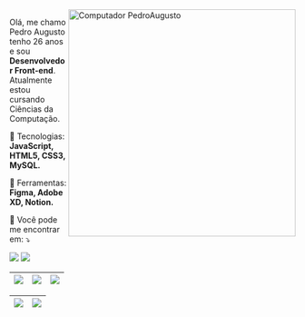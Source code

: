 <img src="https://raw.githubusercontent.com/MicaelliMedeiros/micaellimedeiros/master/image/computer-illustration.png" min-width="400px" max-width="400px" width="400px" align="right" alt="Computador PedroAugusto">

<p align="left"> 
  Olá, me chamo Pedro Augusto tenho 26 anos e sou <strong>Desenvolvedor Front-end</strong>.<br>
  Atualmente estou cursando Ciências da Computação.
</p>

<p align="left">
  🦄 Tecnologias: <strong>JavaScript, HTML5, CSS3, MySQL.</strong>
</p>

<p align="left">
  💼 Ferramentas: <strong>Figma, Adobe XD, Notion.</strong>
</p>

<p align="left">
  💌 Você pode me encontrar em: ⤵️
</p>

<p align="left">
  
  <a href="https://www.linkedin.com/in/pedro-augusto-bueno-de-aquino-3a428b145" alt="Linkedin">
  <img src="https://img.shields.io/badge/-Linkedin-0e76a8?style=flat-square&logo=Linkedin&logoColor=white&link=https://www.linkedin.com/in/pedro-augusto-bueno-de-aquino-3a428b145" /></a>

  <a href="https://www.instagram.com/eupedro.js" alt="Instagram">
  <img src="https://img.shields.io/badge/-Instagram-DF0174?style=flat-square&labelColor=DF0174&logo=instagram&logoColor=white&link=https://www.instagram.com/eupedro.js"/></a>
</p> 

| ![](http://github-profile-summary-cards.vercel.app/api/cards/stats?username=pedroaugusto2305&theme=nord_dark) | ![](http://github-profile-summary-cards.vercel.app/api/cards/repos-per-language?username=pedroaugusto2305&hide=Html&theme=nord_dark) | ![](http://github-profile-summary-cards.vercel.app/api/cards/most-commit-language?username=pedroaugusto2305&theme=nord_dark) |
| :-: | :-: | :-: |

| ![](http://github-profile-summary-cards.vercel.app/api/cards/profile-details?username=pedroaugusto2305&theme=nord_dark) | ![](https://github-readme-streak-stats.herokuapp.com/?user=pedroaugusto2305&hide_border=true&date_format=M%20j%5B%2C%20Y%5D&background=2D3742&stroke=2D3742&ring=6bbbca&fire=6bbbca&currStreakNum=fff&sideNums=6bbbca&currStreakLabel=6bbbca&sideLabels=fff&dates=fff) |
| :-: | :-: |
